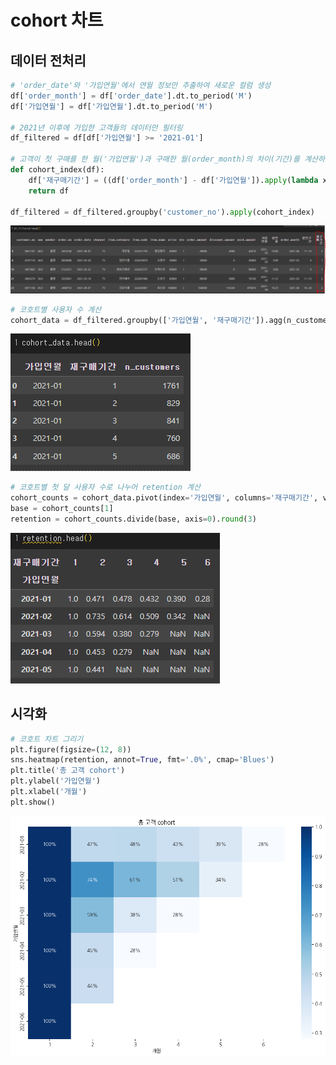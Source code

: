 # cohort 차트
## 데이터 전처리
```python
# 'order_date'와 '가입연월'에서 연월 정보만 추출하여 새로운 컬럼 생성
df['order_month'] = df['order_date'].dt.to_period('M')
df['가입연월'] = df['가입연월'].dt.to_period('M')

# 2021년 이후에 가입한 고객들의 데이터만 필터링
df_filtered = df[df['가입연월'] >= '2021-01']

# 고객이 첫 구매를 한 월('가입연월')과 구매한 월(order_month)의 차이(기간)를 계산하여 재구매 기간 컬럼 생성
def cohort_index(df):
    df['재구매기간'] = ((df['order_month'] - df['가입연월']).apply(lambda x: x.n)) + 1
    return df

df_filtered = df_filtered.groupby('customer_no').apply(cohort_index)
```
![alt text](image-1.png)
```python
# 코호트별 사용자 수 계산
cohort_data = df_filtered.groupby(['가입연월', '재구매기간']).agg(n_customers=('customer_no', 'nunique')).reset_index()
```
![alt text](image-2.png)
```python
# 코호트별 첫 달 사용자 수로 나누어 retention 계산
cohort_counts = cohort_data.pivot(index='가입연월', columns='재구매기간', values='n_customers')
base = cohort_counts[1]
retention = cohort_counts.divide(base, axis=0).round(3)
```
![alt text](image-3.png)
## 시각화
```python
# 코호트 차트 그리기
plt.figure(figsize=(12, 8))
sns.heatmap(retention, annot=True, fmt='.0%', cmap='Blues')
plt.title('총 고객 cohort')
plt.ylabel('가입연월')
plt.xlabel('개월')
plt.show()
```
![alt text](image.png)